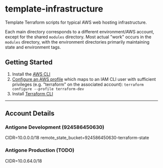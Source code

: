 # template-infrastructure

Template Terraform scripts for typical AWS web hosting infrastructure.

Each main directory corresponds to a different environment/AWS account, except for the shared `modules` directory. Most actual "work" occurs in the `modules` directory, with the environment directories primarily maintaining state and environment tags.

## Getting Started

1. Install the [AWS CLI](https://docs.aws.amazon.com/cli/latest/userguide/cli-chap-welcome.html)
2. [Configure an AWS profile](https://docs.aws.amazon.com/cli/latest/userguide/cli-chap-configure.html) which maps to an IAM CLI user with sufficient privileges (e.g. "terraform" on the associated account): `terraform configure --profile terraform-dev`
3. Install [Terraform CLI](https://www.terraform.io/)

---

## Account Details

### Antigone Development (924586450630)

CIDR=10.0.0.0/18
remote_state_bucket=924586450630-terraform-state

### Antigone Production (TODO)

CIDR=10.0.64.0/18


